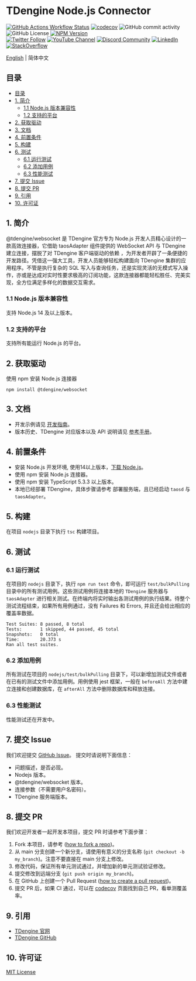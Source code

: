 <!-- omit in toc -->
# TDengine Node.js Connector

[![GitHub Actions Workflow Status](https://img.shields.io/github/actions/workflow/status/taosdata/taos-connector-node/build.yml)](https://github.com/taosdata/taos-connector-node/actions/workflows/push.yaml)
[![codecov](https://codecov.io/gh/taosdata/taos-connector-node/graph/badge.svg?token=5379a80b-063f-48c2-ab56-09564e7ca777)](https://codecov.io/gh/taosdata/taos-connector-node)
![GitHub commit activity](https://img.shields.io/github/commit-activity/m/taosdata/taos-connector-node)
![GitHub License](https://img.shields.io/github/license/taosdata/taos-connector-node)
[![NPM Version](https://shields.io/npm/v/@tdengine/websocket)](https://www.npmjs.com/package/@tdengine/websocket)
<br />
[![Twitter Follow](https://img.shields.io/twitter/follow/tdenginedb?label=TDengine&style=social)](https://twitter.com/tdenginedb)
[![YouTube Channel](https://img.shields.io/badge/Subscribe_@tdengine--white?logo=youtube&style=social)](https://www.youtube.com/@tdengine)
[![Discord Community](https://img.shields.io/badge/Join_Discord--white?logo=discord&style=social)](https://discord.com/invite/VZdSuUg4pS)
[![LinkedIn](https://img.shields.io/badge/Follow_LinkedIn--white?logo=linkedin&style=social)](https://www.linkedin.com/company/tdengine)
[![StackOverflow](https://img.shields.io/badge/Ask_StackOverflow--white?logo=stackoverflow&style=social&logoColor=orange)](https://stackoverflow.com/questions/tagged/tdengine)


[English](README.md) | 简体中文


## 目录
<!-- omit in toc -->

- [目录](#目录)
- [1. 简介](#1-简介)
  - [1.1 Node.js 版本兼容性](#11-nodejs-版本兼容性)
  - [1.2 支持的平台](#12-支持的平台)
- [2. 获取驱动](#2-获取驱动)
- [3. 文档](#3-文档)
- [4. 前置条件](#4-前置条件)
- [5. 构建](#5-构建)
- [6. 测试](#6-测试)
  - [6.1 运行测试](#61-运行测试)
  - [6.2 添加用例](#62-添加用例)
  - [6.3 性能测试](#63-性能测试)
- [7. 提交 Issue](#7-提交-issue)
- [8. 提交 PR](#8-提交-pr)
- [9. 引用](#9-引用)
- [10. 许可证](#10-许可证)


## 1. 简介

@tdengine/websocket 是 TDengine 官方专为 Node.js 开发人员精心设计的一款高效连接器，它借助 taosAdapter 组件提供的 WebSocket API 与 TDengine 建立连接，摆脱了对 TDengine 客户端驱动的依赖 ，为开发者开辟了一条便捷的开发路径。凭借这一强大工具，开发人员能够轻松构建面向 TDengine 集群的应用程序。不管是执行复杂的 SQL 写入与查询任务，还是实现灵活的无模式写入操作，亦或是达成对实时性要求极高的订阅功能，这款连接器都能轻松胜任、完美实现，全方位满足多样化的数据交互需求。

### 1.1 Node.js 版本兼容性

支持 Node.js 14 及以上版本。

### 1.2 支持的平台

支持所有能运行 Node.js 的平台。

## 2. 获取驱动

使用 npm 安装 Node.js 连接器

```shell
npm install @tdengine/websocket
```

## 3. 文档

- 开发示例请见 [开发指南](https://docs.taosdata.com/develop/)。
- 版本历史、TDengine 对应版本以及 API 说明请见 [参考手册](https://docs.taosdata.com/reference/connector/node/)。

## 4. 前置条件

- 安装 Node.js 开发环境, 使用14以上版本，[下载 Node.js](https://nodejs.org/en/download/)。
- 使用 npm 安装 Node.js 连接器。
- 使用 npm 安装 TypeScript 5.3.3 以上版本。
- 本地已经部署 TDengine，具体步骤请参考 部署服务端，且已经启动 `taosd` 与 `taosAdapter`。

## 5. 构建

在项目 `nodejs` 目录下执行 `tsc` 构建项目。

## 6. 测试

### 6.1 运行测试

在项目的 `nodejs` 目录下，执行 `npm run test` 命令，即可运行 `test/bulkPulling` 目录中的所有测试用例。这些测试用例将连接本地的 `TDengine` 服务器与 `taosAdapter` 进行相关测试。在终端内将实时输出各测试用例的执行结果。待整个测试流程结束，如果所有用例通过，没有 Failures 和 Errors, 并且还会给出相应的覆盖率数据。

```text
Test Suites: 8 passed, 8 total
Tests:       1 skipped, 44 passed, 45 total
Snapshots:   0 total
Time:        20.373 s
Ran all test suites.
```

### 6.2 添加用例

所有测试在项目的 `nodejs/test/bulkPulling` 目录下，可以新增加测试文件或者在已有的测试文件中添加用例。用例使用 jest 框架，一般在 `beforeAll` 方法中建立连接和创建数据库，在 `afterAll` 方法中删除数据库和释放连接。

### 6.3 性能测试

性能测试还在开发中。

## 7. 提交 Issue

我们欢迎提交 [GitHub Issue](https://github.com/taosdata/taos-connector-node/issues/new?template=Blank+issue)。 提交时请说明下面信息：

- 问题描述，是否必现。
- Nodejs 版本。
- @tdengine/websocket 版本。
- 连接参数（不需要用户名密码）。
- TDengine 服务端版本。

## 8. 提交 PR

我们欢迎开发者一起开发本项目，提交 PR 时请参考下面步骤：

1. Fork 本项目，请参考 ([how to fork a repo](https://docs.github.com/en/get-started/quickstart/fork-a-repo))。
1. 从 main 分支创建一个新分支，请使用有意义的分支名称 (`git checkout -b my_branch`)。注意不要直接在 main 分支上修改。
1. 修改代码，保证所有单元测试通过，并增加新的单元测试验证修改。
1. 提交修改到远端分支 (`git push origin my_branch`)。
1. 在 GitHub 上创建一个 Pull Request ([how to create a pull request](https://docs.github.com/en/pull-requests/collaborating-with-pull-requests/proposing-changes-to-your-work-with-pull-requests/creating-a-pull-request))。
1. 提交 PR 后，如果 CI 通过，可以在 [codecov](https://app.codecov.io/gh/taosdata/taos-connector-node/pulls) 页面找到自己 PR，看单测覆盖率。

## 9. 引用

- [TDengine 官网](https://www.taosdata.com/)
- [TDengine GitHub](https://github.com/taosdata/TDengine)

## 10. 许可证

[MIT License](./LICENSE)
